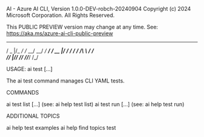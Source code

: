 AI - Azure AI CLI, Version 1.0.0-DEV-robch-20240904
Copyright (c) 2024 Microsoft Corporation. All Rights Reserved.

This PUBLIC PREVIEW version may change at any time.
See: https://aka.ms/azure-ai-cli-public-preview

   ___  _____  ____________________
  / _ |/_  _/ /_  __/ __/ __/_  __/
 / __ |_/ /_   / / / _/_\ \  / /   
/_/ |_/____/  /_/ /___/___/ /_/    

USAGE: ai test <command> [...]

  The ai test command manages CLI YAML tests.

COMMANDS

  ai test list [...]          (see: ai help test list)
  ai test run [...]           (see: ai help test run)

ADDITIONAL TOPICS

  ai help test examples
  ai help find topics test

